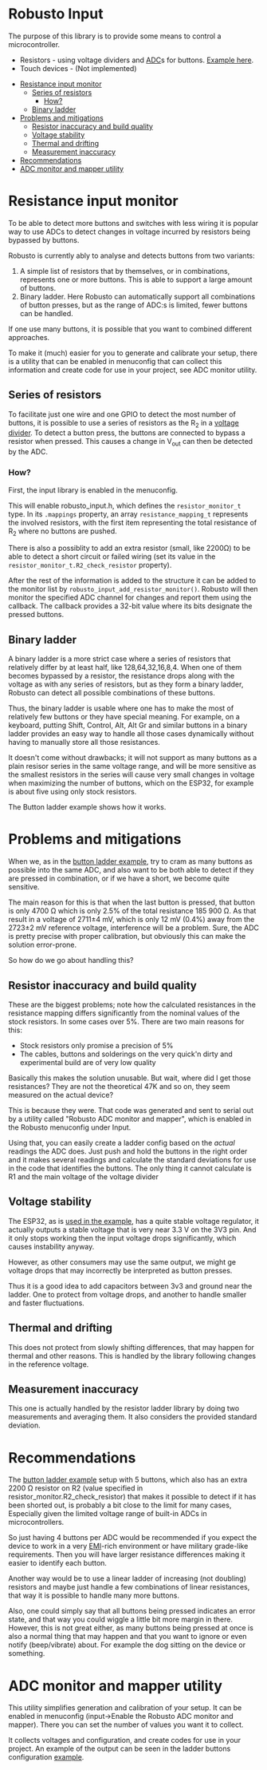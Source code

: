 <!-- omit from toc -->
# Robusto Input

The purpose of this library is to provide some means to control a microcontroller. 
* Resistors - using voltage dividers and [ADC](https://en.wikipedia.org/wiki/Analog-to-digital_converter)s for buttons. [Example here](../../../examples/input/).
* Touch devices - (Not implemented)

- [Resistance input monitor](#resistance-input-monitor)
  - [Series of resistors](#series-of-resistors)
    - [How?](#how)
  - [Binary ladder](#binary-ladder)
- [Problems and mitigations](#problems-and-mitigations)
  - [Resistor inaccuracy and build quality](#resistor-inaccuracy-and-build-quality)
  - [Voltage stability](#voltage-stability)
  - [Thermal and drifting](#thermal-and-drifting)
  - [Measurement inaccuracy](#measurement-inaccuracy)
- [Recommendations](#recommendations)
- [ADC monitor and mapper utility](#adc-monitor-and-mapper-utility)


# Resistance input monitor

To be able to detect more buttons and switches with less wiring it is popular way to use ADCs to detect changes in voltage incurred by resistors being bypassed by buttons.

Robusto is currently ably to analyse and detects buttons from two variants:
1. A simple list of resistors that by themselves, or in combinations, represents one or more buttons. This is able to support a large amount of buttons.
2. Binary ladder. Here Robusto can automatically support all combinations of button presses, but as the range of ADC:s is limited, fewer buttons can be handled.

If one use many buttons, it is possible that you want to combined different approaches. 

To make it (much) easier for you to generate and calibrate your setup, there is a utility that can be enabled in menuconfig that can collect this information and create code for use in your project, see ADC monitor utility.

## Series of resistors

To facilitate just one wire and one GPIO to detect the most number of buttons, it is possible to use a series of resistors as the R<sub>2</sub> in a [voltage divider](https://en.wikipedia.org/wiki/Voltage_divider). To detect a button press, the buttons are connected to bypass a resistor when pressed. This causes a change in V<sub>out</sub> can then be detected by the ADC.

### How?

First, the input library is enabled in the menuconfig.

This will enable robusto_input.h, which defines the `resistor_monitor_t` type. In its `.mappings` property, an array `resistance_mapping_t` represents the involved resistors, with the first item representing the total resistance of R<sub>2</sub> where no buttons are pushed. 

There is also a possiblity to add an extra resistor (small, like 2200&#x2126;) to be able to detect a short circuit or failed wiring (set its value in the `resistor_monitor_t.R2_check_resistor` property).

After the rest of the information is added to the structure it can be added to the monitor list by `robusto_input_add_resistor_monitor()`. Robusto will then monitor the specified ADC channel for changes and report them using the callback. The callback provides a 32-bit value where its bits designate the pressed buttons.

## Binary ladder

A binary ladder is a more strict case where a series of resistors that relatively differ by at least half, like 128,64,32,16,8,4. When one of them becomes bypassed by a resistor, the resistance drops along with the voltage as with any series of resistors, but as they form a binary ladder, Robusto can detect all possible combinations of these buttons. 

Thus, the binary ladder is usable where one has to make the most of relatively few buttons or they have special meaning. For example, on a keyboard, putting Shift, Control, Alt, Alt Gr and similar buttons in a binary ladder provides an easy way to handle all those cases dynamically without having to manually store all those resistances. 

It doesn't come without drawbacks; it will not support as many buttons as a plain resisor series in the same voltage range, and will be more sensitive as the smallest resistors in the series will cause very small changes in voltage when maximizing the number of buttons, which on the ESP32, for example is about five using only stock resistors.

The Button ladder example shows how it works. 


# Problems and mitigations

When we, as in the [button ladder example](../../../examples/input/), try to cram as many buttons as possible into the same ADC, and also want to be both able to detect if they are pressed in combination, or if we have a short, we become quite sensitive. 

The main reason for this is that when the last button is pressed, that button is only 4700 &#x2126; which is only 2.5% of the total resistance 185 900 &#x2126;. As that result in a voltage of 2711&pm;4 mV, which is only 12 mV (0.4%) away from the 2723&pm;2 mV reference voltage, interference will be a problem.
Sure, the ADC is pretty precise with proper calibration, but obviously this can make the solution error-prone.

So how do we go about handling this?

## Resistor inaccuracy and build quality

These are the biggest problems; note how the calculated resistances in the resistance mapping differs significantly from the nominal values of the stock resistors. In some cases over 5%. 
There are two main reasons for this:
* Stock resistors only promise a precision of 5%
* The cables, buttons and solderings on the very quick'n dirty and experimental build are of very low quality

Basically this makes the solution unusable. But wait, where did I get those resistances? They are not the theoretical 47K and so on, they seem measured on the actual device?

This is because they were. That code was generated and sent to serial out by a utility called "Robusto ADC monitor and mapper", which is enabled in the Robusto menuconfig under Input. 

Using that, you can easily create a ladder config based on the *actual* readings the ADC does. Just push and hold the buttons in the right order and it makes several readings and calculate the standard deviations for use in the code that identifies the buttons.
The only thing it cannot calculate is R1 and the main voltage of the voltage divider

## Voltage stability
The ESP32, as is [used in the example](../../../examples/input/), has a quite stable voltage regulator, it actually outputs a stable voltage that is very near 3.3 V on the 3V3 pin. And it only stops working then the input voltage drops significantly, which causes instability anyway.

However, as other consumers may use the same output, we might ge voltage drops that may incorrectly be interpreted as button presses. 

Thus it is a good idea to add capacitors between 3v3 and ground near the ladder. One to protect from voltage drops, and another to handle smaller and faster fluctuations. 

## Thermal and drifting

This does not protect from slowly shifting differences, that may happen for thermal and other reasons. This is handled by the library following changes in the reference voltage.


## Measurement inaccuracy
This one is actually handled by the resistor ladder library by doing two measurements and averaging them. It also considers the provided standard deviation.

# Recommendations
The [button ladder example](../../../examples/input/) setup with 5 buttons, which also has an extra 2200 &#x2126; resistor on R2 (value specified in resistor_monitor.R2_check_resistor) that makes it possible to detect if it has been shorted out, is probably a bit close to the limit for many cases, Especially given the limited voltage range of built-in ADCs in microcontrollers.

So just having 4 buttons per ADC would be recommended if you expect the device to work in a very [EMI](https://en.wikipedia.org/wiki/Electromagnetic_interference)-rich environment or have military grade-like requirements. Then you will have larger resistance differences making it easier to identify each button.
 
Another way would be to use a linear ladder of increasing (not doubling) resistors and maybe just handle a few combinations of linear resistances, that way it is possible to handle many more buttons.

Also, one could simply say that all buttons being pressed indicates an error state, and that way you could wiggle a little bit more margin in there.<br/>
However, this is not great either, as many buttons being pressed at once is also a normal thing that may happen and that you want to ignore or even notify (beep/vibrate) about. For example the dog sitting on the device or something.


# ADC monitor and mapper utility

This utility simplifies generation and calibration of your setup. It can be enabled in menuconfig (input->Enable the Robusto ADC monitor and mapper). There you can set the number of values you want it to collect.

It collects voltages and configuration, and create codes for use in your project. 
An example of the output can be seen in the ladder buttons configuration [example](../../../examples/input/ladder_buttons.c). 